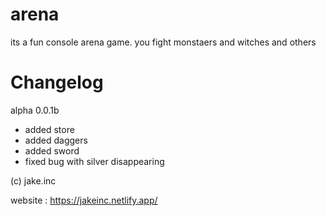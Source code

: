 # arena

its a fun console arena game. you fight monstaers and witches and others



# Changelog

alpha 0.0.1b

- added store
- added daggers
- added sword
- fixed bug with silver disappearing



(c) jake.inc

website :
https://jakeinc.netlify.app/

